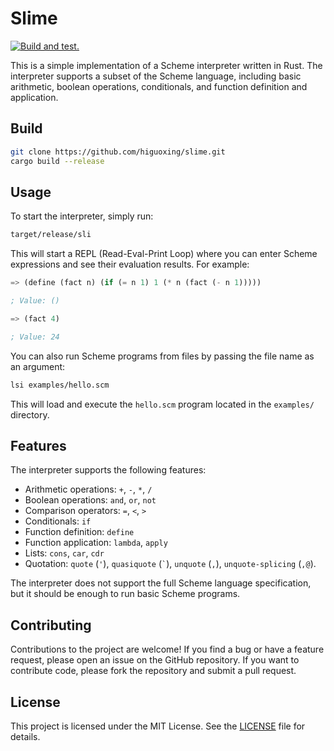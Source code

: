 # Slime

[![Build and test.](https://github.com/higuoxing/slime/actions/workflows/rust.yml/badge.svg)](https://github.com/higuoxing/slime/actions/workflows/rust.yml)

This is a simple implementation of a Scheme interpreter written in Rust. The interpreter supports a subset of the Scheme language, including basic arithmetic, boolean operations, conditionals, and function definition and application.

## Build

```bash
git clone https://github.com/higuoxing/slime.git
cargo build --release
```

## Usage

To start the interpreter, simply run:

```bash
target/release/sli
```

This will start a REPL (Read-Eval-Print Loop) where you can enter Scheme expressions and see their evaluation results. For example:

```scheme
=> (define (fact n) (if (= n 1) 1 (* n (fact (- n 1)))))

; Value: ()

=> (fact 4)

; Value: 24
```

You can also run Scheme programs from files by passing the file name as an argument:

```bash
lsi examples/hello.scm
```

This will load and execute the `hello.scm` program located in the `examples/` directory.

## Features

The interpreter supports the following features:

- Arithmetic operations: `+`, `-`, `*`, `/`
- Boolean operations: `and`, `or`, `not`
- Comparison operators: `=`, `<`, `>`
- Conditionals: `if`
- Function definition: `define`
- Function application: `lambda`, `apply`
- Lists: `cons`, `car`, `cdr`
- Quotation: `quote` (`'`), `quasiquote` (`` ` ``), `unquote` (`,`), `unquote-splicing` (`,@`).

The interpreter does not support the full Scheme language specification, but it should be enough to run basic Scheme programs.

## Contributing

Contributions to the project are welcome! If you find a bug or have a feature request, please open an issue on the GitHub repository. If you want to contribute code, please fork the repository and submit a pull request.

## License

This project is licensed under the MIT License. See the [LICENSE](./LICENSE) file for details.
